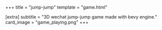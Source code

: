 +++
title = "jump-jump"
template = "game.html"

[extra]
subtitle = "3D wechat jump-jump game made with bevy engine."
card_image = "game_playing.png"
+++